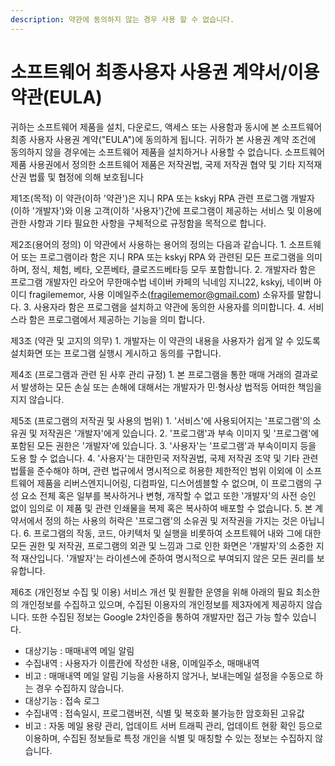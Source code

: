 ```yaml
---
description: 약관에 동의하지 않는 경우 사용 할 수 없습니다.
---
```


# 소프트웨어 최종사용자 사용권 계약서/이용약관(EULA)

귀하는 소프트웨어 제품을 설치, 다운로드, 액세스 또는 사용함과 동시에 본 소프트웨어 최종 사용자 사용권 계약("EULA")에 동의하게 됩니다. 귀하가 본 사용권 계약 조건에 동의하지 않을 경우에는 소프트웨어 제품을 설치하거나 사용할 수 없습니다. 소프트웨어 제품 사용권에서 정의한 소프트웨어 제품은 저작권법, 국제 저작권 협약 및 기타 지적재산권 법률 및 협정에 의해 보호됩니다

제1조(목적) 이 약관(이하 '약관')은 지니 RPA 또는 kskyj RPA 관련 프로그램 개발자 (이하 '개발자')와 이용 고객(이하 '사용자')간에 프로그램이 제공하는 서비스 및 이용에 관한 사항과 기타 필요한 사항을 구체적으로 규정함을 목적으로 합니다.

제2조(용어의 정의) 이 약관에서 사용하는 용어의 정의는 다음과 같습니다. 1. 소프트웨어 또는 프로그램이라 함은 지니 RPA 또는 kskyj RPA 와 관련된 모든 프로그램을 의미하며, 정식, 체험, 베타, 오픈베타, 클로즈드베타등 모두 포함합니다. 2. 개발자라 함은 프로그램 개발자인 라오어 무한매수법 네이버 카페의 닉네임 지니22, kskyj, 네이버 아이디 fragilememor, 사용 이메일주소(fragilememor@gmail.com) 소유자를 말합니다. 3. 사용자라 함은 프로그램을 설치하고 약관에 동의한 사용자를 의미합니다. 4. 서비스라 함은 프로그램에서 제공하는 기능을 의미 합니다.

제3조 (약관 및 고지의 의무) 1. 개발자는 이 약관의 내용을 사용자가 쉽게 알 수 있도록 설치화면 또는 프로그램 실행시 게시하고 동의를 구합니다.

제4조 (프로그램과 관련 된 사후 관리 규정) 1. 본 프로그램을 통한 매매 거래의 결과로서 발생하는 모든 손실 또는 손해에 대해서는 개발자가 민·형사상 법적등 어떠한 책임을 지지 않습니다.

제5조 (프로그램의 저작권 및 사용의 범위) 1. '서비스'에 사용되어지는 '프로그램'의 소유권 및 저작권은 '개발자'에게 있습니다. 2. '프로그램'과 부속 이미지 및 '프로그램'에 포함된 모든 권한은 '개발자'에 있습니다. 3. '사용자'는 '프로그램'과 부속이미지 등을 도용 할 수 없습니다. 4. '사용자'는 대한민국 저작권법, 국제 저작권 조약 및 기타 관련 법률을 준수해야 하며, 관련 법규에서 명시적으로 허용한 제한적인 범위 이외에 이 소프트웨어 제품을 리버스엔지니어링, 디컴파일, 디스어셈블할 수 없으며, 이 프로그램의 구성 요소 전체 혹은 일부를 복사하거나 변형, 개작할 수 없고 또한 '개발자'의 사전 승인 없이 임의로 이 제품 및 관련 인쇄물을 복제 혹은 복사하여 배포할 수 없습니다. 5. 본 계약서에서 정의 하는 사용의 허락은 '프로그램'의 소유권 및 저작권을 가지는 것은 아닙니다. 6. 프로그램의 작동, 코드, 아키텍처 및 실행을 비롯하여 소프트웨어 내와 그에 대한 모든 권한 및 저작권, 프로그램의 외관 및 느낌과 그로 인한 화면은 '개발자'의 소중한 지적 재산입니다. '개발자'는 라이센스에 준하여 명시적으로 부여되지 않은 모든 권리를 보유합니다.

제6조 (개인정보 수집 및 이용) 서비스 개선 및 원활한 운영을 위해 아래의 필요 최소한의 개인정보를 수집하고 있으며, 수집된 이용자의 개인정보를 제3자에게 제공하지 않습니다. 또한 수집된 정보는 Google 2차인증을 통하여 개발자만 접근 가능 할수 있습니다.

* 대상기능 : 매매내역 메일 알림
* 수집내역 : 사용자가 이름칸에 작성한 내용, 이메일주소, 매매내역
* 비고 : 매매내역 메일 알림 기능을 사용하지 않거나, 보내는메일 설정을 수동으로 하는 경우 수집하지 않습니다.
* 대상기능 : 접속 로그
* 수집내역 : 접속일시, 프로그램버젼, 식별 및 복호화 불가능한 암호화된 고유값
* 비고 : 자동 메일 용량 관리, 업데이트 서버 트래픽 관리, 업데이트 현황 확인 등으로 이용하며, 수집된 정보들로 특정 개인을 식별 및 매칭할 수 있는 정보는 수집하지 않습니다.
